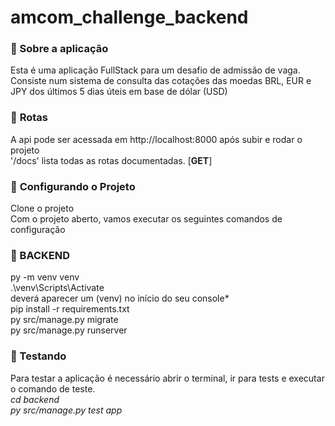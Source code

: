 # amcom_challenge_backend

### :memo: Sobre a aplicação

Esta é uma aplicação FullStack para um desafio de admissão de vaga. Consiste num sistema de consulta das cotações das moedas BRL, EUR e JPY dos últimos 5 dias úteis em base de dólar (USD)

### :bookmark_tabs: **Rotas**
A api pode ser acessada em http://localhost:8000 após subir e rodar o projeto</br>
'/docs' lista todas as rotas documentadas. [**GET**]</br>


### :hammer: **Configurando o Projeto**

Clone o projeto</br>
Com o projeto aberto, vamos executar os seguintes comandos de configuração</br>


### :space_invader: BACKEND</br>
py -m venv venv</br>
.\venv\Scripts\Activate</br>
deverá aparecer um (venv) no início do seu console* </br>
pip install -r requirements.txt</br>
py src/manage.py migrate</br>
py src/manage.py runserver</br>


### :wrench: Testando</br>
Para testar a aplicação é necessário abrir o terminal, ir para tests e executar o comando de teste.</br>
*cd backend</br>
py src/manage.py test app</br>*

